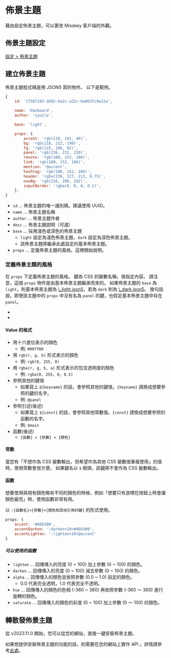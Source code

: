 # 佈景主題

藉由設定佈景主題，可以更改 Misskey 客戶端的外觀。

## 佈景主題設定

[設定 > 佈景主題](x-mi-web://settings/theme)

## 建立佈景主題

佈景主題程式碼是用 JSON5 寫的物件。
以下是範例。

```js
{
	id: '17587283-dd92-4a2c-a22c-be0637c9e22a',

	name: 'Danboard',
	author: 'syuilo',

	base: 'light',

	props: {
		accent: 'rgb(218, 141, 49)',
		bg: 'rgb(218, 212, 190)',
		fg: 'rgb(115, 108, 92)',
		panel: 'rgb(236, 232, 220)',
		renote: 'rgb(100, 152, 106)',
		link: 'rgb(100, 152, 106)',
		mention: '@accent',
		hashtag: 'rgb(100, 152, 106)',
		header: 'rgba(239, 227, 213, 0.75)',
		navBg: 'rgb(216, 206, 182)',
		inputBorder: 'rgba(0, 0, 0, 0.1)',
	},
}

```

- `id` ... 佈景主題的唯一識別碼。建議使用 UUID。
- `name` ... 佈景主題名稱
- `author` ... 佈景主題作者
- `desc` ... 佈景主題説明（可選）
- `base` ... 採用淺色或深色的佈景主題
    - `light` 設定為淺色佈景主題，`dark` 設定為深色佈景主題。
    - 該佈景主題將繼承此處設定的基本佈景主題。
- `props` ... 定義佈景主題的風格。這裡開始說明。

### 定義佈景主題的風格

在 `props` 下定義佈景主題的風格。
鍵為 CSS 的變數名稱，值指定內容。
請注意，這個 `props` 物件是由基本佈景主題繼承而來的。
如果佈景主題的 `base` 為 `light`，則基本佈景主題為 [\\_light.json5][_light.json5]，若為 `dark` 則為 [\\_dark.json5][_dark.json5]。
換句話說，即使該主題中的 `props` 中沒有名為 `panel` 的鍵，也假定基本佈景主題中存在 `panel`。

- [_light.json5]: https://github.com/misskey-dev/misskey/blob/develop/packages/frontend/src/themes/_light.json5
- [_dark.json5]: https://github.com/misskey-dev/misskey/blob/develop/packages/frontend/src/themes/_dark.json5

#### Value 的格式

- 用十六進位表示的顏色
    - 例: `#00ff00`
- 用 `rgb(r, g, b)` 形式表示的顏色
    - 例: `rgb(0, 255, 0)`
- 用 `rgba(r, g, b, a)` 形式表示的包含透明度的顏色
    - 例: `rgba(0, 255, 0, 0.5)`
- 參照其他的鍵值
    - 如果寫上 `@{keyname}` 的話，會參照其他的鍵值。`{keyname}` 請換成想要參照的鍵的名字。
    - 例: `@panel`
- 參照引述(後述)
    - 如果寫上 `${const}` 的話，會參照其他常數值。`{const}` 請換成想要參照的函數的名字。
    - 例: `$main`
- 函數(後述)
    - `{函數} < {參數} < {顏色}`

#### 常數

當您有「不想作為 CSS 變數輸出，但希望作為其他 CSS 變數值重複使用」的值時，使用常數會很方便。
如果鍵名以 `$` 開頭，該鍵將不會作為 CSS 變數輸出。

#### 函數

想要使用與現有顏色略有不同的顏色的時候，例如「想要只有游標在按鈕上時會讓顏色變亮」時，使用函數非常有用。

以 `:{函數名}<{參數}<{顏色和其他引用的鍵}` 的形式使用。

```js
props: {
	accent: '#86b300',
	accentDarken: ':darken<10<#86b300',
	accentLighten: ':lighten<10<@accent'
}
```

##### 可以使用的函數

- `lighten` ... 回傳傳入的亮度 (0 ~ 100) 加上參數 (0 ~ 100) 的顏色。
- `darken` ... 回傳傳入的亮度 (0 ~ 100) 減去參數 (0 ~ 100) 的顏色。
- `alpha` ... 回傳傳入的顏色並依照參數 (0.0 ~ 1.0) 設定的顏色。
    - 0.0 代表完全透明，1.0 代表完全不透明。
- `hue` ... 回傳傳入的顏色的色相 (-360 ~ 360) 再依照參數 (-360 ～ 360) 進行旋轉的顏色。
- `saturate` ... 回傳傳入的顏色的彩度 (0 ~ 100) 加上參數 (0 ～ 100) 的顏色。

## 轉散發佈景主題

從 v2023.11.0 開始，您可以從您的網站，直接一鍵安裝佈景主題。

如果想提供安裝佈景主題的功能的話，則需要在您的網站上實作 API 。詳情請參考[此處](../../for-developers/publish-on-your-website/)。
